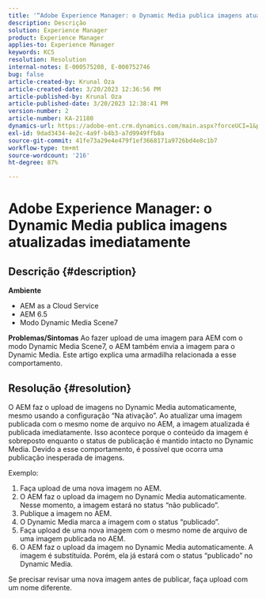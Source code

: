 ```yaml
---
title: '“Adobe Experience Manager: o Dynamic Media publica imagens atualizadas imediatamente”'
description: Descrição
solution: Experience Manager
product: Experience Manager
applies-to: Experience Manager
keywords: KCS
resolution: Resolution
internal-notes: E-000575208, E-000752746
bug: false
article-created-by: Krunal Oza
article-created-date: 3/20/2023 12:36:56 PM
article-published-by: Krunal Oza
article-published-date: 3/20/2023 12:38:41 PM
version-number: 2
article-number: KA-21180
dynamics-url: https://adobe-ent.crm.dynamics.com/main.aspx?forceUCI=1&pagetype=entityrecord&etn=knowledgearticle&id=db67d6e5-1bc7-ed11-b597-6045bd006239
exl-id: 9dad3434-4e2c-4a9f-b4b3-a7d9949ffb8a
source-git-commit: 41fe73a29e4e479f1ef3668171a9726bd4e8c1b7
workflow-type: tm+mt
source-wordcount: '216'
ht-degree: 87%

---
```


# Adobe Experience Manager: o Dynamic Media publica imagens atualizadas imediatamente

## Descrição {#description}

<b>Ambiente</b>
- AEM as a Cloud Service
- AEM 6.5
- Modo Dynamic Media Scene7



<b>Problemas/Sintomas</b>
Ao fazer upload de uma imagem para AEM com o modo Dynamic Media Scene7, o AEM também envia a imagem para o Dynamic Media.
Este artigo explica uma armadilha relacionada a esse comportamento.


## Resolução {#resolution}


O AEM faz o upload de imagens no Dynamic Media automaticamente, mesmo usando a configuração “Na ativação”. Ao atualizar uma imagem publicada com o mesmo nome de arquivo no AEM, a imagem atualizada é publicada imediatamente.
Isso acontece porque o conteúdo da imagem é sobreposto enquanto o status de publicação é mantido intacto no Dynamic Media.
Devido a esse comportamento, é possível que ocorra uma publicação inesperada de imagens.

Exemplo:
1. Faça upload de uma nova imagem no AEM.
2. O AEM faz o upload da imagem no Dynamic Media automaticamente. Nesse momento, a imagem estará no status “não publicado”.
3. Publique a imagem no AEM.
4. O Dynamic Media marca a imagem com o status “publicado”.
5. Faça upload de uma nova imagem com o mesmo nome de arquivo de uma imagem publicada no AEM.
6. O AEM faz o upload da imagem no Dynamic Media automaticamente. A imagem é substituída. Porém, ela já estará com o status “publicado” no Dynamic Media.

Se precisar revisar uma nova imagem antes de publicar, faça upload com um nome diferente.
